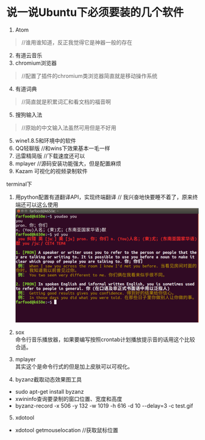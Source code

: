 # 说一说Ubuntu下必须要装的几个软件

1. Atom         
 >  //谁用谁知道，反正我觉得它是神器一般的存在
2. 有道云音乐
3. chromium浏览器 
> //配置了插件的chromium类浏览器简直就是移动操作系统
4. 有道词典   
> //简直就是积累词汇和看文档的福音啊
5. 搜狗输入法  
> //原始的中文输入法虽然可用但是不好用
5. wine1.8.5和环境中的软件
  1. QQ轻聊版  //和wins下效果基本一毛一样
  2. 迅雷精简版 //下载速度还可以
6. mplayer   //源码安装功能强大，但是配置麻烦
7. Kazam    可视化的视频录制软件

terminal下
1. 用python配置有道翻译API，实现终端翻译
// 我兴奋地快要睡不着了，原来终端还可以这么使用
![youdao](/images/demo/youdao.png)

2. sox   
命令行音乐播放器，如果要编写按照crontab计划播放提示音的话用这个比较合适。  

3. mplayer  
其实这个是命令行式的但是加上皮肤可以可视化。  
4. byzanz截取动态效果图工具
 - sudo apt-get install byzanz   
 - xwininfo查询要录制的窗口位置、宽度和高度
 - byzanz-record -x 506 -y 132 -w 1019 -h 616  -d 10 --delay=3 -c test.gif   
5. xdotool
 - xdotool getmouselocation  //获取鼠标位置

